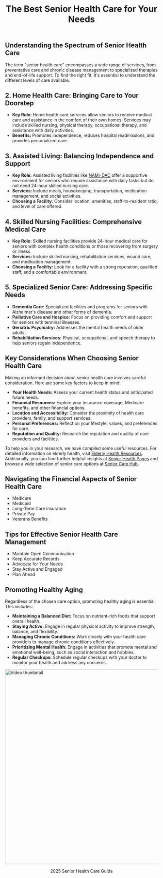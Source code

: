 <!DOCTYPE html>
<html lang="en">
<head>
    <meta charset="UTF-8">
    <meta name="viewport" content="width=device-width, initial-scale=1.0">
    <meta name="description" content="Discover comprehensive senior health care options tailored to your individual needs. Explore resources and find the perfect support for healthy aging.">
    <meta name="keywords" content="senior health care, elderly care, aging well, senior living, home care, assisted living, geriatric care, health resources seniors">
</head>
<body>
    <header>
      <h1>The Best Senior Health Care for Your Needs</h1>
    </header>
            <h2>Understanding the Spectrum of Senior Health Care</h2>
        <p>The term "senior health care" encompasses a wide range of services, from preventative care and chronic disease management to specialized therapies and end-of-life support. To find the right fit, it's essential to understand the different levels of care available.</p>
<h2>2. Home Health Care: Bringing Care to Your Doorstep</h2>
        <ul>
            <li><strong>Key Role:</strong> Home health care services allow seniors to receive medical care and assistance in the comfort of their own homes. Services may include skilled nursing, physical therapy, occupational therapy, and assistance with daily activities.</li>
            <li><strong>Benefits:</strong> Promotes independence, reduces hospital readmissions, and provides personalized care.</li>
        </ul>
        <h2>3. Assisted Living: Balancing Independence and Support</h2>
        <ul>
            <li><strong>Key Role:</strong> Assisted living facilities like <a href="https://nami-dac.org/">NAMI-DAC</a> offer a supportive environment for seniors who require assistance with daily tasks but do not need 24-hour skilled nursing care.</li>
            <li><strong>Services:</strong> Include meals, housekeeping, transportation, medication management, and social activities.</li>
            <li><strong>Choosing a Facility:</strong> Consider location, amenities, staff-to-resident ratio, and level of care offered.</li>
        </ul>
<h2>4. Skilled Nursing Facilities: Comprehensive Medical Care</h2>
        <ul>
            <li><strong>Key Role:</strong> Skilled nursing facilities provide 24-hour medical care for seniors with complex health conditions or those recovering from surgery or illness.</li>
            <li><strong>Services:</strong> Include skilled nursing, rehabilitation services, wound care, and medication management.</li>
            <li><strong>Choosing a Facility:</strong> Look for a facility with a strong reputation, qualified staff, and a comfortable environment.</li>
        </ul>
<h2>5. Specialized Senior Care: Addressing Specific Needs</h2>
        <ul>
            <li><strong>Dementia Care:</strong> Specialized facilities and programs for seniors with Alzheimer's disease and other forms of dementia.</li>
            <li><strong>Palliative Care and Hospice:</strong> Focus on providing comfort and support for seniors with terminal illnesses.</li>
            <li><strong>Geriatric Psychiatry:</strong> Addresses the mental health needs of older adults.</li>
            <li><strong>Rehabilitation Services:</strong> Physical, occupational, and speech therapy to help seniors regain independence.</li>
        </ul>
<h2>Key Considerations When Choosing Senior Health Care</h2>
            <p>Making an informed decision about senior health care involves careful consideration. Here are some key factors to keep in mind:</p>
            <ul>
                <li><strong>Your Health Needs:</strong> Assess your current health status and anticipated future needs.</li>
                <li><strong>Financial Resources:</strong> Explore your insurance coverage, Medicare benefits, and other financial options.</li>
                <li><strong>Location and Accessibility:</strong> Consider the proximity of health care providers, family, and support services.</li>
                <li><strong>Personal Preferences:</strong> Reflect on your lifestyle, values, and preferences for care.</li>
                <li><strong>Reputation and Quality:</strong> Research the reputation and quality of care providers and facilities.</li>
            </ul>
            <p>To help you in your research, we have compiled some useful resources. For detailed information on elderly health, visit <a href="https://eldery-health.netlify.app/" rel="dofollow">Elderly Health Resources</a>. Additionally, you can find further helpful insights at <a href="https://senior-health.pages.dev/" rel="dofollow">Senior Health Pages</a> and browse a wide selection of senior care options at <a href="https://seniorcarehub.w3spaces.com/" rel="dofollow">Senior Care Hub</a>.</p>
<h2>Navigating the Financial Aspects of Senior Health Care</h2>
        <ul>
            <li>Medicare</li>
            <li>Medicaid</li>
            <li>Long-Term Care Insurance</li>
            <li>Private Pay</li>
            <li>Veterans Benefits</li>
        </ul>
<h2>Tips for Effective Senior Health Care Management</h2>
        <ul>
            <li>Maintain Open Communication</li>
            <li>Keep Accurate Records</li>
            <li>Advocate for Your Needs</li>
            <li>Stay Active and Engaged</li>
            <li>Plan Ahead</li>
        </ul>
            <h2>Promoting Healthy Aging</h2>
            <p>Regardless of the chosen care option, promoting healthy aging is essential. This includes:</p>
            <ul>
                <li><strong>Maintaining a Balanced Diet:</strong> Focus on nutrient-rich foods that support overall health.</li>
                <li><strong>Staying Active:</strong> Engage in regular physical activity to improve strength, balance, and flexibility.</li>
                <li><strong>Managing Chronic Conditions:</strong> Work closely with your health care providers to manage chronic conditions effectively.</li>
                <li><strong>Prioritizing Mental Health:</strong> Engage in activities that promote mental and emotional well-being, such as social interaction and hobbies.</li>
                <li><strong>Regular Checkups:</strong> Schedule regular checkups with your doctor to monitor your health and address any concerns.</li>
            </ul>
<a href="https://www.youtube.com/watch?v=ZQsMjrB8LP8">
    <img src="https://img.youtube.com/vi/ZQsMjrB8LP8/maxresdefault.jpg" alt="Video thumbnail" width="640">
</a>
    </main>
    <footer>
        <p><center>2025 Senior Health Care Guide</center></p>
    </footer>
</body>
</html>

